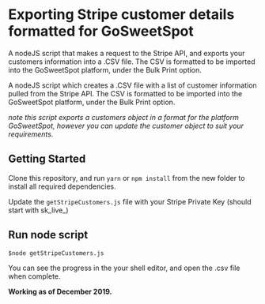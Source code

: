 # Exporting Stripe customer details formatted for GoSweetSpot 

A nodeJS script that makes a request to the Stripe API, and exports your customers information into a .CSV file. The CSV is formatted to be imported into the GoSweetSpot platform, under the Bulk Print option.


A nodeJS script which creates a .CSV file with a list of customer information pulled from the Stripe API. The CSV is formatted to be imported into the GoSweetSpot platform, under the Bulk Print option.

*note this script exports a customers object in a format for the platform GoSweetSpot, however you can update the customer object to suit your requirements.*

## Getting Started

Clone this repository, and run `yarn` or `npm install` from the new folder to install all required dependencies.

Update the `getStripeCustomers.js` file with your Stripe Private Key (should start with sk_live_)


## Run node script

```
$node getStripeCustomers.js
```

You can see the progress in the your shell editor, and open the .csv file when complete. 


**Working as of December 2019.**
